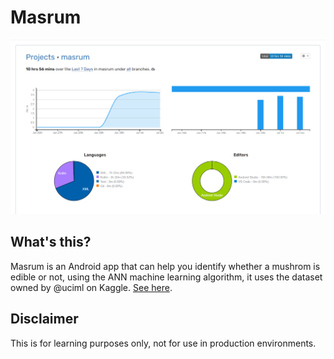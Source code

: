 # Masrum

![How long did it take me to do all this?](shared/speed-run.png)

## What's this?

Masrum is an Android app that can help you identify whether a mushrom is edible or not, using the
ANN machine learning algorithm, it uses the dataset owned by @uciml on Kaggle.
[See here](https://kaggle.com/datasets/uciml/mushroom-classification).

## Disclaimer

This is for learning purposes only, not for use in production environments.
